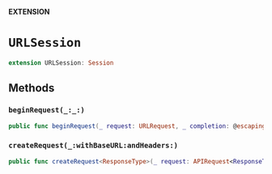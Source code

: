 **EXTENSION**

# `URLSession`
```swift
extension URLSession: Session
```

## Methods
### `beginRequest(_:_:)`

```swift
public func beginRequest(_ request: URLRequest, _ completion: @escaping ((APIResult<Response>) -> Void)) -> Task
```

### `createRequest(_:withBaseURL:andHeaders:)`

```swift
public func createRequest<ResponseType>(_ request: APIRequest<ResponseType>, withBaseURL baseURL: URL, andHeaders headers: [String: String]) throws -> URLRequest where ResponseType: APIResponseValue
```
